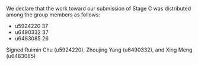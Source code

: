 We declare that the work toward our submission of Stage C was distributed among the group members as follows:

* u5924220 37
* u6490332 37
* u6483085 26

Signed:Ruimin Chu (u5924220), Zhoujing Yang (u6490332), and Xing Meng (u6483085)
